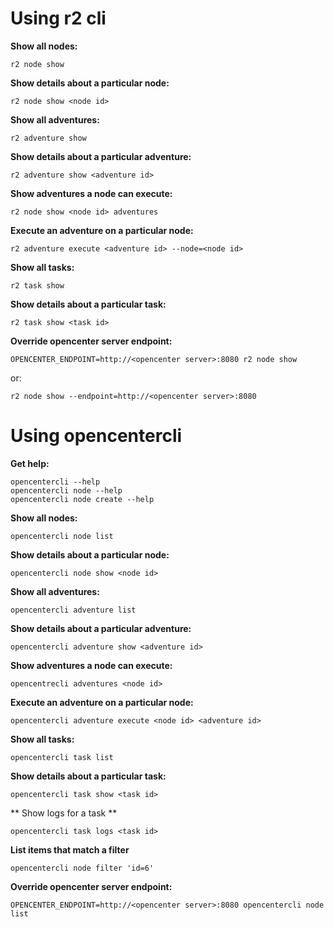 Using r2 cli
==

**Show all nodes:**

    r2 node show

**Show details about a particular node:**

    r2 node show <node id>

**Show all adventures:**

    r2 adventure show

**Show details about a particular adventure:**

    r2 adventure show <adventure id>

**Show adventures a node can execute:**

    r2 node show <node id> adventures

**Execute an adventure on a particular node:**

    r2 adventure execute <adventure id> --node=<node id>

**Show all tasks:**

    r2 task show

**Show details about a particular task:**

    r2 task show <task id>

**Override opencenter server endpoint:**

    OPENCENTER_ENDPOINT=http://<opencenter server>:8080 r2 node show

or:

    r2 node show --endpoint=http://<opencenter server>:8080

Using opencentercli
==

**Get help:**

    opencentercli --help
    opencentercli node --help
    opencentercli node create --help

**Show all nodes:**

    opencentercli node list

**Show details about a particular node:**

    opencentercli node show <node id>

**Show all adventures:**

    opencentercli adventure list

**Show details about a particular adventure:**

    opencentercli adventure show <adventure id>

**Show adventures a node can execute:**

    opencentrecli adventures <node id>

**Execute an adventure on a particular node:**

    opencentercli adventure execute <node id> <adventure id>

**Show all tasks:**

    opencentercli task list

**Show details about a particular task:**

    opencentercli task show <task id>

** Show logs for a task **

    opencentercli task logs <task id>

**List items that match a filter**

    opencentercli node filter 'id=6'

**Override opencenter server endpoint:**

    OPENCENTER_ENDPOINT=http://<opencenter server>:8080 opencentercli node list

